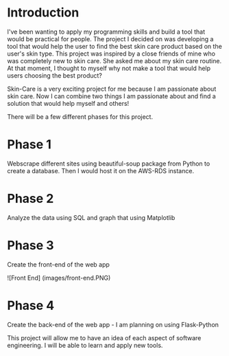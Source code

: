 # Introduction
I've been wanting to apply my programming skills and build a tool that would be practical for people.  The project I decided on was developing a tool that would help the user to find the best skin care product based on the user's skin type.  This project was inspired by a close friends of mine who was completely new to skin care.  She asked me about my skin care routine.  At that moment, I thought to myself why not make a tool that would help users choosing the best product?  

Skin-Care is a very exciting project for me because I am passionate about skin care.  Now I can combine two things I am passionate about and find a solution that would help myself and others! 

There will be a few different phases for this project.  

# Phase 1
Webscrape different sites using beautiful-soup package from Python to create a database.  Then I would host it on the AWS-RDS instance.

# Phase 2
Analyze the data using SQL and graph that using Matplotlib

# Phase 3
Create the front-end of the web app

![Front End] (images/front-end.PNG)

# Phase 4
Create the back-end of the web app - I am planning on using Flask-Python

This project will allow me to have an idea of each aspect of software engineering.  I will be able to learn and apply new tools.